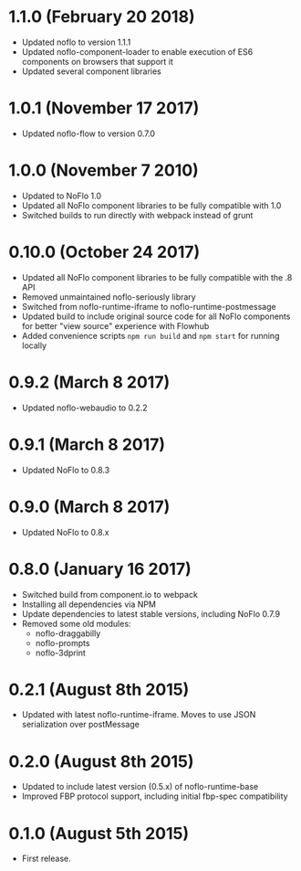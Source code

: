 # 1.1.0 (February 20 2018)

* Updated noflo to version 1.1.1
* Updated noflo-component-loader to enable execution of ES6 components on browsers that support it
* Updated several component libraries

# 1.0.1 (November 17 2017)

* Updated noflo-flow to version 0.7.0

# 1.0.0 (November 7 2010)

* Updated to NoFlo 1.0
* Updated all NoFlo component libraries to be fully compatible with 1.0
* Switched builds to run directly with webpack instead of grunt

# 0.10.0 (October 24 2017)

* Updated all NoFlo component libraries to be fully compatible with the .8 API
* Removed unmaintained noflo-seriously library
* Switched from noflo-runtime-iframe to noflo-runtime-postmessage
* Updated build to include original source code for all NoFlo components for better "view source" experience with Flowhub
* Added convenience scripts `npm run build` and `npm start` for running locally

# 0.9.2 (March 8 2017)

* Updated noflo-webaudio to 0.2.2

# 0.9.1 (March 8 2017)

* Updated NoFlo to 0.8.3

# 0.9.0 (March 8 2017)

* Updated NoFlo to 0.8.x

# 0.8.0 (January 16 2017)

* Switched build from component.io to webpack
* Installing all dependencies via NPM
* Update dependencies to latest stable versions, including NoFlo 0.7.9
* Removed some old modules:
  - noflo-draggabilly
  - noflo-prompts
  - noflo-3dprint

# 0.2.1 (August 8th 2015)

* Updated with latest noflo-runtime-iframe. Moves to use JSON serialization over postMessage

# 0.2.0 (August 8th 2015)

* Updated to include latest version (0.5.x) of noflo-runtime-base
* Improved FBP protocol support, including initial fbp-spec compatibility

# 0.1.0 (August 5th 2015)

* First release.
